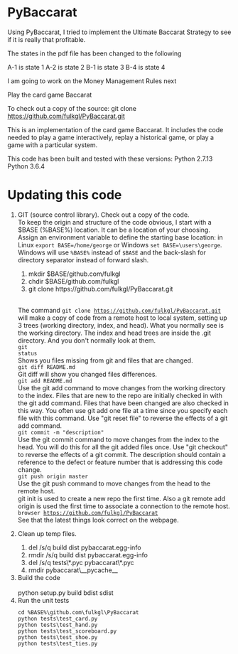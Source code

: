 # PyBaccarat
Using PyBaccarat, I tried to implement the Ultimate Baccarat Strategy to see if it is really that profitable.

The states in the pdf file has been changed to the following

A-1 is state 1
A-2 is state 2
B-1 is state 3
B-4 is state 4

I am going to work on the Money Management Rules next

Play the card game Baccarat

To check out a copy of the source:
    git clone https://github.com/fulkgl/PyBaccarat.git

This is an implementation of the card game Baccarat. It includes the code
needed to play a game interactively, replay a historical game, or play a
game with a particular system.

This code has been built and tested with these versions:
    Python 2.7.13
    Python 3.6.4

<h1>Updating this code</h1>
<ol compact>
<li>GIT (source control library). Check out a copy of the code.
<br>To keep the origin and structure of the code obvious, I start
with a $BASE (%BASE%) location. It can be a location of your choosing.
Assign an environment variable to define the starting base location:
in Linux <code>export BASE=/home/george</code> or Windows
<code>set BASE=\users\george</code>. Windows will use <code>%BASE%</code>
instead of <code>$BASE</code> and the back-slash for directory
separator instead of forward slash.
</li><ol compact>
<li>mkdir $BASE/github.com/fulkgl</li>
<li>chdir $BASE/github.com/fulkgl</li>
<li>git clone https://github.com/fulkgl/PyBaccarat.git</li>
</ol>

<br>The command <code>git clone https://github.com/fulkgl/PyBaccarat.git</code>
will make a copy of code from a remote host to local system, 
setting up 3 trees (working directory, index, and head). 
What you normally see is the working directory. The index and head
trees are inside the .git directory. And you don't normally look at them.</li>
<br><code>git status</code><BR>Shows you files missing from git and files
that are changed.
<br><code>git diff README.md</code><br>Git diff will show you
changed files differences.
<br><code>git add README.md</code><br>Use the git add
command to move changes from the working directory to the index.
Files that are new to the repo are initially checked in with
the git add command. Files that have been changed are also 
checked in this way. You often use git add one file at a time since
you specify each file with this command. Use "git reset file"
to reverse the effects of a git add command.
<br><code>git commit -m "description"</code><br>Use the git commit 
command to move changes from the index to the head.
You will do this for all the git added files once.
Use "git checkout" to reverse the effects of a git commit.
The description should contain a reference to the defect or feature
number that is addressing this code change.
<br><code>git push origin master</code><br>Use the git push command to 
move changes from the head to the remote host.
<br>git init is used to create a new repo the first time.
Also a git remote add origin is used the first time to
associate a connection to the remote host.</li>
<br><code>browser https://github.com/fulkgl/PyBaccarat</code>
<br>See that the latest things look correct on the webpage.</li>

<li>Clean up temp files.</li>
<ol compact>
<li>del /s/q build dist pybaccarat.egg-info</li>
<li>rmdir /s/q build dist pybaccarat.egg-info</li>
<li>del /s/q tests\*.pyc pybaccarat\*.pyc</li>
<li>rmdir pybaccarat\__pycache__</li>
</ol>
<li>Build the code</li>
<br>python setup.py build bdist sdist
<li>Run the unit tests</li>
<code><pre>
cd %BASE%\github.com\fulkgl\PyBaccarat
python tests\test_card.py
python tests\test_hand.py
python tests\test_scoreboard.py
python tests\test_shoe.py
python tests\test_ties.py
</pre></code>
<!--
<li>Upload changes to PyPi</li>
<br>twine upload dist/* -r legacy
-->
</ol>

<!--
To check the coding standards and minor quality check:
    cd base-location
    <br>pycodestyle pybaccarat\playingcards.py
    <br>pycodestyle pybaccarat\baccarat.py
    <br>pycodestyle pybaccarat\baccaratsystems.py
    <br>pycodestyle bin\play_baccarat.py
    <br>pylint --rcfile=\usr\local\bin\pylint2.rc pybaccarat\playingcards.py
    <br>pylint --rcfile=\usr\local\bin\pylint2.rc pybaccarat\baccarat.py
    <br>pylint --rcfile=\usr\local\bin\pylint2.rc pybaccarat\baccaratsystems.py
    <br>pylint --rcfile=\usr\local\bin\pylint2.rc bin\play_baccarat.py
-->
